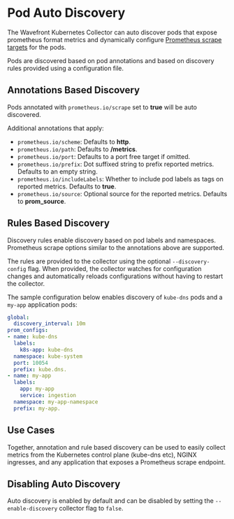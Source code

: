 # Pod Auto Discovery

The Wavefront Kubernetes Collector can auto discover pods that expose prometheus format metrics and dynamically configure [Prometheus scrape targets](https://github.com/wavefrontHQ/wavefront-kubernetes-collector/blob/master/docs/configuration.md#prometheus-source) for the pods.

Pods are discovered based on pod annotations and based on discovery rules provided using a configuration file.

## Annotations Based Discovery
Pods annotated with `prometheus.io/scrape` set to **true** will be auto discovered.

Additional annotations that apply:
- `prometheus.io/scheme`: Defaults to **http**.
- `prometheus.io/path`: Defaults to **/metrics**.
- `prometheus.io/port`: Defaults to a port free target if omitted.
- `prometheus.io/prefix`: Dot suffixed string to prefix reported metrics. Defaults to an empty string.
- `prometheus.io/includeLabels`: Whether to include pod labels as tags on reported metrics. Defaults to **true**.
- `prometheus.io/source`: Optional source for the reported metrics. Defaults to **prom_source**.

## Rules Based Discovery
Discovery rules enable discovery based on pod labels and namespaces. Prometheus scrape options similar to the annotations above are supported.

The rules are provided to the collector using the optional `--discovery-config` flag. When provided, the collector watches for configuration changes and automatically reloads configurations without having to restart the collector.

The sample configuration below enables discovery of `kube-dns` pods and a `my-app` application pods:
```yaml
global:
  discovery_interval: 10m
prom_configs:
- name: kube-dns
  labels:
    k8s-app: kube-dns
  namespace: kube-system
  port: 10054
  prefix: kube.dns.
- name: my-app
  labels:
    app: my-app
    service: ingestion
  namespace: my-app-namespace
  prefix: my-app.
```

## Use Cases
Together, annotation and rule based discovery can be used to easily collect metrics from the Kubernetes control plane (kube-dns etc), NGINX ingresses, and any application that exposes a Prometheus scrape endpoint.

## Disabling Auto Discovery
Auto discovery is enabled by default and can be disabled by setting the `--enable-discovery` collector flag to `false`.
